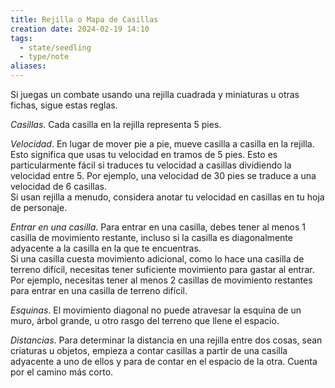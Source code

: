 ```yaml
---
title: Rejilla o Mapa de Casillas
creation date: 2024-02-19 14:10
tags:
  - state/seedling
  - type/note
aliases:
---
```

Si juegas un combate usando una rejilla cuadrada y miniaturas u otras fichas, sigue estas reglas.  

*Casillas*. Cada casilla en la rejilla representa 5 pies.  

*Velocidad*. En lugar de mover pie a pie, mueve casilla a casilla en la rejilla. Esto significa que usas tu velocidad en tramos de 5 pies. Esto es particularmente fácil si traduces tu velocidad a casillas dividiendo la velocidad entre 5. Por ejemplo, una velocidad de 30 pies se traduce a una velocidad de 6 casillas.  
Si usan rejilla a menudo, considera anotar tu velocidad en casillas en tu hoja de personaje.

*Entrar en una casilla*. Para entrar en una casilla, debes tener al menos 1 casilla de movimiento restante, incluso si la casilla es diagonalmente adyacente a la casilla en la que te encuentras.  
Si una casilla cuesta movimiento adicional, como lo hace una casilla de terreno difícil, necesitas tener suficiente movimiento para gastar al entrar. Por ejemplo, necesitas tener al menos 2 casillas de movimiento restantes para entrar en una casilla de terreno difícil.  

*Esquinas*. El movimiento diagonal no puede atravesar la esquina de un muro, árbol grande, u otro rasgo del terreno que llene el espacio.  

*Distancias*. Para determinar la distancia en una rejilla entre dos cosas, sean criaturas u objetos, empieza a contar casillas a partir de una casilla adyacente a uno de ellos y para de contar en el espacio de la otra. Cuenta por el camino más corto.  
